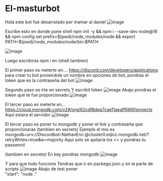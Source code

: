 # El-masturbot

Hola este bot fue desarrolado por mamar al daniel
![image](https://user-images.githubusercontent.com/82906813/180109166-768dcb7c-5621-4107-8eb3-d5821dc6d9a0.png)


Escribe esto en donde pone shell
npm init -y && npm i --save-dev node@16 && npm config set prefix=$(pwd)/node_modules/node && export PATH=$(pwd)/node_modules/node/bin:$PATH


![image](https://user-images.githubusercontent.com/82906813/180109200-a722ce9a-1dd3-463d-934e-11f854d5a0a2.png)

Luego escribiras npm i en (shell tambien)



El primer paso es meterte en....
https://discord.com/developers/applications para crear tu bot poniendole un nombre en opciones de bot, pondras el token que es la contraseña del bot
![image](https://user-images.githubusercontent.com/82906813/180109228-f59463df-7d15-41fc-8c03-44926f525852.png)


Segundo paso es irte en secrets
Y escribit token ![image](https://user-images.githubusercontent.com/82906813/180110053-52df6832-de09-44c5-b974-f5e91535fa14.png)
Abajo pondras el token que te fue proporcionado 
![image](https://user-images.githubusercontent.com/82906813/180110116-68a77acc-8a76-4271-9f93-7bbb4f400acb.png)




El tercer paso es meterte en...
https://cloud.mongodb.com/v2#/org/62cdf8dea7cae11aeaff666f/projects Aqui estara el servidor
![image](https://user-images.githubusercontent.com/82906813/180109428-157963dc-8c64-4147-a8ea-99bd2f41ade9.png)


El tercer paso es poner tu mongodb y poner el link y contraseña que proporcionaras (tambien en secrets)
Ejemplo el mio es mongodb+srv://Discordbot-NathanEnc:<password>@cluster0.eqlcc.mongodb.net/?retryWrites=true&w=majority
Aqui solo se quitaria los <> y pondras tu password

(tambien en secrets)
En key pondras mongodb
![image](https://user-images.githubusercontent.com/82906813/180109677-fd3f8473-80df-4a4a-ae41-05e634168860.png)

Y para que todo funcione 
Tendras que ir en packego.json y en la parte de scripts
![image](https://user-images.githubusercontent.com/82906813/180110325-8abc1048-4dd7-4545-9c05-f98636dc698b.png)
Abajo de test poner     
"start": "node ."
